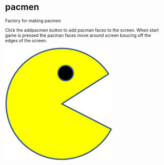 # pacmen
Factory for making pacmen

Click the addpacmen button to add pacman faces to the screen.
When start game is pressed the pacman faces move around screen boucing off the edges of the screen. 
 

<img src="./images/PacMan1.png">
